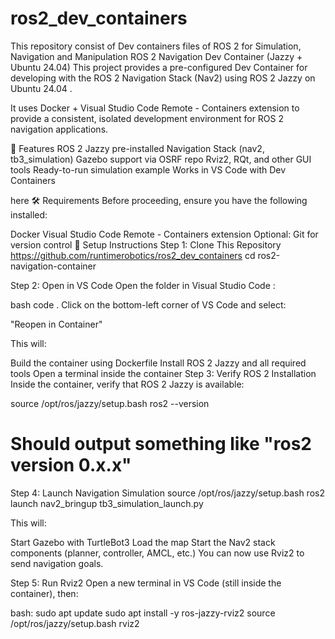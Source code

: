# ros2_dev_containers
This repository consist of Dev containers files of ROS 2 for Simulation, Navigation and Manipulation
ROS 2 Navigation Dev Container (Jazzy + Ubuntu 24.04)
This project provides a pre-configured Dev Container for developing with the ROS 2 Navigation Stack (Nav2) using ROS 2 Jazzy on Ubuntu 24.04 .

It uses Docker + Visual Studio Code Remote - Containers extension to provide a consistent, isolated development environment for ROS 2 navigation applications.

🧩 Features
ROS 2 Jazzy pre-installed
Navigation Stack (nav2, tb3_simulation)
Gazebo support via OSRF repo
Rviz2, RQt, and other GUI tools
Ready-to-run simulation example
Works in VS Code with Dev Containers

here
🛠 Requirements
Before proceeding, ensure you have the following installed:

Docker
Visual Studio Code
Remote - Containers extension
Optional: Git for version control
🔧 Setup Instructions
Step 1: Clone This Repository
 https://github.com/runtimerobotics/ros2_dev_containers
 cd ros2-navigation-container

 Step 2: Open in VS Code
Open the folder in Visual Studio Code :

bash
code .
Click on the bottom-left corner of VS Code and select:

"Reopen in Container" 

This will:

Build the container using Dockerfile
Install ROS 2 Jazzy and all required tools
Open a terminal inside the container
Step 3: Verify ROS 2 Installation
Inside the container, verify that ROS 2 Jazzy is available:

source /opt/ros/jazzy/setup.bash
ros2 --version
# Should output something like "ros2 version 0.x.x"

Step 4: Launch Navigation Simulation
source /opt/ros/jazzy/setup.bash
ros2 launch nav2_bringup tb3_simulation_launch.py

This will:

Start Gazebo with TurtleBot3
Load the map
Start the Nav2 stack components (planner, controller, AMCL, etc.)
You can now use Rviz2 to send navigation goals.

Step 5: Run Rviz2 
Open a new terminal in VS Code (still inside the container), then:

bash:
sudo apt update
sudo apt install -y ros-jazzy-rviz2
source /opt/ros/jazzy/setup.bash
rviz2
